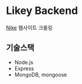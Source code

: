 # Likey Backend

[Nike](https://www.nike.com/kr/ko_kr/?r=m) 웹사이트 크롤링

## 기술스택

- Node.js
- Express
- MongoDB, mongoose
